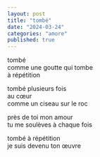 ```yaml
---
layout: post
title: "tombé"
date: "2024-03-24"
categories: "amore"
published: true
---
```


tombé  
comme une goutte qui tombe  
à répétition  

tombé plusieurs fois  
au cœur  
comme un ciseau sur le roc  

près de toi mon amour  
tu me soulèves à chaque fois  

tombé à répétition  
je suis devenu ton œuvre  
